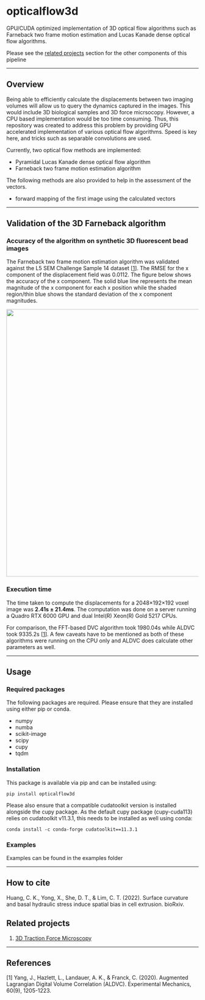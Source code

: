 # opticalflow3d

GPU/CUDA optimized implementation of 3D optical flow algorithms such as Farneback two frame 
motion estimation and Lucas Kanade dense optical flow algorithms.

Please see the [related projects](#related-projects) section for the other components of this pipeline

***
## Overview
Being able to efficiently calculate the displacements between two imaging volumes will allow us to query the 
dynamics captured in the images. This would include 3D biological samples and 3D force micrsocopy. However, a CPU 
based implementation would be too time consuming. Thus, this repository was created to address this problem by 
providing GPU accelerated implementation of various optical flow algorithms. Speed is key here, and tricks such as 
separable convolutions are used.

Currently, two optical flow methods are implemented:
- Pyramidal Lucas Kanade dense optical flow algorithm
- Farneback two frame motion estimation algorithm

The following methods are also provided to help in the assessment of the vectors.
- forward mapping of the first image using the calculated vectors

***
## Validation of the 3D Farneback algorithm
### Accuracy of the algorithm on synthetic 3D fluorescent bead images
The Farneback two frame motion estimation algorithm was validated against the L5 SEM Challenge Sample 14 dataset [[1](#references)].
The RMSE for the x component of the displacement field was 0.0112. The figure below shows the accuracy of the x component. 
The solid blue line represents the mean magnitude of the x component for each x position while the shaded 
region/thin blue shows the standard deviation of the x component magnitudes.

<img src="https://gitlab.com/xianbin.yong13/opticalflow3d/-/raw/master/docs/images/accuracy.png" width="700"/>

### Execution time
The time taken to compute the displacements for a 2048×192×192 voxel image was **2.41s ± 21.4ms**. The computation was 
done on a server running a Quadro RTX 6000 GPU and dual Intel(R) Xeon(R) Gold 5217 CPUs.

For comparison, the FFT-based DVC algorithm took 1980.04s while ALDVC took 9335.2s [[1](#references)]. A few caveats 
have to be mentioned as both of these algorithms were running on the CPU only and ALDVC does calculate other 
parameters as well. 

***
## Usage
### Required packages
The following packages are required. Please ensure that they are installed using either pip or conda.
- numpy
- numba
- scikit-image
- scipy
- cupy
- tqdm

### Installation
This package is available via pip and can be installed using:
```
pip install opticalflow3d
```

Please also ensure that a compatible cudatoolkit version is installed alongside the cupy package. As the default 
cupy package (cupy-cuda113) relies on cudatoolkit v11.3.1, this needs to be installed as well using conda:

```
conda install -c conda-forge cudatoolkit==11.3.1
```

### Examples
Examples can be found in the examples folder

***
## How to cite
Huang, C. K., Yong, X., She, D. T., & Lim, C. T. (2022). Surface curvature and basal hydraulic stress induce spatial bias in cell extrusion. bioRxiv.

## Related projects
1. [3D Traction Force Microscopy](https://gitlab.com/xianbin.yong13/3dtfm)

***
## References
[1] Yang, J., Hazlett, L., Landauer, A. K., & Franck, C. (2020). Augmented Lagrangian Digital Volume Correlation (ALDVC). Experimental Mechanics, 60(9), 1205-1223.